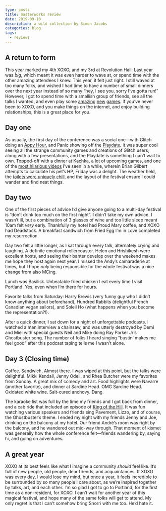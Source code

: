 ```yaml
---
type: posts
title: masterworks review
date: 2019-09-10
description: a wild collection by Simon Jacobs
categories: blog
tags:
  - reviews
---
```


## A return to form

This year marked my 4th XOXO, and my 3rd at Revolution Hall. Last year was _big_, which meant it was even harder to wave at, or spend time with the other amazing attendees I knew. This year, it felt just right. I still waved at too many folks, and wished I had time to have a number of small dinners over the next year instead of so many “hey, I see you, sorry I’ve gotta run!” However, I got to spend time with a smallish group of friends, see all the talks I wanted, and even play some [amazing](http://www.killerqueenblack.com) [new](https://www.youtube.com/watch?v=IJ_I8SSVKto) [games](https://play.date).
If you’ve never been to XOXO, and you make things on the internet, and enjoy building relationships, this is a great place for you.

## Day one

As usually, the first day of the conference was a social one—with Glitch doing an [Appy Hour](https://glitch.com/~appy-hour), and Panic showing off the [Playdate](https://play.date). It was super cool seeing all the strange community games and creations of Glitch users, along with a few presentations, and the Playdate is something I can’t wait to own. Topped-off with a dinner at Kachka, a lot of upcoming games, and one of the [most hilarious videos](https://www.polygon.com/videos/2019/9/9/20849172/unraveled-how-to-calculate-pet-hp-hit-points) I’ve seen in a while, wherein Brian Gilbert attempts to calculate his pet’s HP, Friday was a delight. The weather held, the [toilets were uniquely chill](https://twitter.com/brookshelley/status/1171647388001406976?s=21), and the layout of the festival ensure I could wander and find neat things.

## Day two

One of the first pieces of advice I’d give anyone going to a multi-day festival is “don’t drink too much on the first night”. I didn’t take my own advice. I wasn’t ill, but a combination of 3 glasses of wine and too little sleep meant 10am felt _very_ early. Thankfully my hotel had Proud Mary coffee, and XOXO had Deadstock. A breakfast sandwich from Fried Egg I’m in Love completed my resurrection.

Day two felt a little longer, as I sat through every talk, alternately crying and laughing. A definite emotional rollercoaster. Helen and Hrishikesh were excellent hosts, and seeing their banter develop over the weekend makes me hope they host again next year. I missed the Andy’s camaraderie at times, but I hope _only_ being responsible for the whole festival was a nice change from also MCing.

Lunch was Basilisk. Unbeatable fried chicken I eat every time I visit Portland. Yes, even when I’m there for hours.

Favorite talks from Saturday: Harry Brewis (very funny guy who I didn’t know anything about beforehand), Hundred Rabbits (delightful French Canadian vegan sailors), and Soleil Ho (what happens when you become the representation?!).

After a quick dinner, I sat down for a night of unforgettable podcasts. I watched a man interview a chainsaw, and was utterly destroyed by Demi and Miel with special guests Neil and Mike doing Ray Parker Jr’s Ghostbuster song. The number of folks I heard singing “bustin’ makes me feel good” after this podcast taping tells me I wasn’t alone.

## Day 3 (Closing time)

Coffee. Sandwich. Almost there. I was wiped at this point, but the talks were delightful. Mikki Kendall, Jenny Odell, and Rhea Butcher were my favorites from Sunday. A great mix of comedy and art. Food highlights were Navarre (another favorite), and dinner at Sardine Head. OMG Sardine Head. Oxidated white wine. Salt-cured anchovy. Dang.

The karaoke list was full by the time my friends and I got back from dinner, and a cab ride that included an episode of [King of the Hill](https://twitter.com/brookshelley/status/1170902500083322880?s=21). It was fun watching various speakers and friends sing Pavement, Lizzo, and of course, the Ghostbuster’s theme. I ended my night with my friends Jenny and Joe, drinking on the balcony at my hotel. Our friend André’s room was right by the balcony, and he wandered out mid-way through. That moment of kismet was generally how the whole conference felt—friends wandering by, saying hi, and going on adventures.

## A great year

XOXO at its best feels like what I imagine a community _should_ feel like. It’s full of new people, old people, dear friends, and acquaintances. If XOXO was every day, I would lose my mind, but once a year, it feels incredible to be surrounded by so many people I care about, as we’re inspired together by talks, art, and each other. I’m so glad I got to go to Portland, for the first time as a non-resident, for XOXO. I can’t wait for another year of this magical festival, and hope many of the same folks will get to attend. My only regret is that I can’t somehow bring Snorri with me too. He’d hate it.
